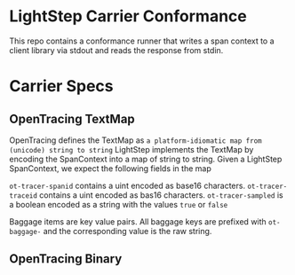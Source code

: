 # LightStep Carrier Conformance

This repo contains a conformance runner that writes a span context to a client
library via stdout and reads the response from stdin.

# Carrier Specs

## OpenTracing TextMap
OpenTracing defines the TextMap as `a platform-idiomatic map from (unicode) string to string`
LightStep implements the TextMap by encoding the SpanContext into a map of string to string.
Given a LightStep SpanContext, we expect the following fields in the map

`ot-tracer-spanid` contains a uint encoded as base16 characters.
`ot-tracer-traceid` contains a uint encoded as bas16 characters.
`ot-tracer-sampled` is a boolean encoded as a string with the values `true` or `false`

Baggage items are key value pairs. All baggage keys are prefixed
with `ot-baggage-` and the corresponding value is the raw string.

## OpenTracing Binary


